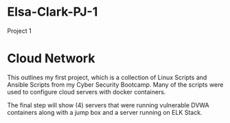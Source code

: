 # Elsa-Clark-PJ-1
Project 1 

# Cloud Network  


This outlines my first project, which is a collection of Linux Scripts and Ansible Scripts from my Cyber Security Bootcamp. Many of the scripts were used to configure cloud servers with docker containers. 

The final step will show (4) servers that were running vulnerable DVWA containers along with a jump box and a server running on ELK Stack.           



